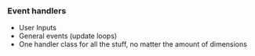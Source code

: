 ### Event handlers
- User Inputs
- General events (update loops)
- One handler class for all the stuff, no matter the amount of dimensions